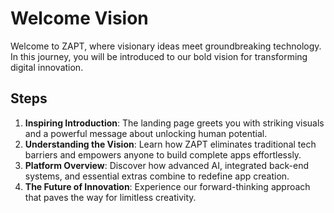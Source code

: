 # Welcome Vision

Welcome to ZAPT, where visionary ideas meet groundbreaking technology. In this journey, you will be introduced to our bold vision for transforming digital innovation.

## Steps

1. **Inspiring Introduction**: The landing page greets you with striking visuals and a powerful message about unlocking human potential.
2. **Understanding the Vision**: Learn how ZAPT eliminates traditional tech barriers and empowers anyone to build complete apps effortlessly.
3. **Platform Overview**: Discover how advanced AI, integrated back-end systems, and essential extras combine to redefine app creation.
4. **The Future of Innovation**: Experience our forward-thinking approach that paves the way for limitless creativity.